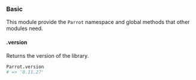 ### Basic

This module provide the `Parrot` namespace and global methods that other modules need. 

#### .version

Returns the version of the library.

```coffee
Parrot.version
# => '0.11.27'
```

